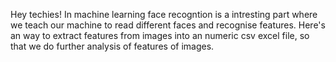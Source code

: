 Hey techies!
In machine learning face recogntion is a intresting part where we teach our machine to read different faces and recognise features.
Here's an way to extract features from images into an numeric csv excel file, so that we do further analysis of features of images.
